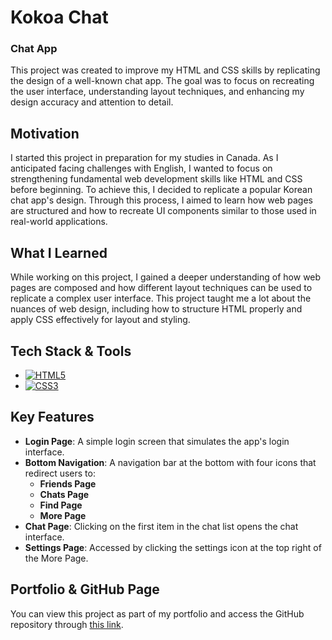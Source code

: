 # Kokoa Chat

### Chat App

This project was created to improve my HTML and CSS skills by replicating the design of a well-known chat app. The goal was to focus on recreating the user interface, understanding layout techniques, and enhancing my design accuracy and attention to detail.

## Motivation

I started this project in preparation for my studies in Canada. As I anticipated facing challenges with English, I wanted to focus on strengthening fundamental web development skills like HTML and CSS before beginning. To achieve this, I decided to replicate a popular Korean chat app's design. Through this process, I aimed to learn how web pages are structured and how to recreate UI components similar to those used in real-world applications.

## What I Learned

While working on this project, I gained a deeper understanding of how web pages are composed and how different layout techniques can be used to replicate a complex user interface. This project taught me a lot about the nuances of web design, including how to structure HTML properly and apply CSS effectively for layout and styling.

## Tech Stack & Tools

- [![HTML5](https://img.shields.io/badge/HTML5-E34F26?style=for-the-badge&logo=html5&logoColor=white)](https://developer.mozilla.org/en-US/docs/Web/HTML)
- [![CSS3](https://img.shields.io/badge/CSS3-1572B6?style=for-the-badge&logo=css3&logoColor=white)](https://developer.mozilla.org/en-US/docs/Web/CSS)

## Key Features

- **Login Page**: A simple login screen that simulates the app's login interface.
- **Bottom Navigation**: A navigation bar at the bottom with four icons that redirect users to:
  - **Friends Page**
  - **Chats Page**
  - **Find Page**
  - **More Page**
- **Chat Page**: Clicking on the first item in the chat list opens the chat interface.
- **Settings Page**: Accessed by clicking the settings icon at the top right of the More Page.

## Portfolio & GitHub Page

You can view this project as part of my portfolio and access the GitHub repository through [this link]([YOUR_GITHUB_REPO_LINK](https://qwery1237.github.io/portfolio/)).
